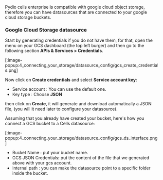 Pydio cells enterprise is compatible with google cloud object storage, therefore you can have datasources that are connected to your google cloud storage buckets.

### Google Cloud Storage datasource

Start by generating credentials if you do not have them,
for that, open the menu on your GCS dashboard (the top left burger) and then go to the following section **APIs & Services > Credentials**.

[:image-popup:4_connecting_your_storage/datasource_config/gcs_create_credentials.png]

Now click on **Create credentials** and select **Service account key**:

* Service account : You can use the default one.
* Key type : Choose **JSON**

then click on **Create**, it will generate and download automatically a JSON file, (you will it need later to configure your datasource).

Assuming that you already have created your bucket, here's how you connect a GCS bucket to a Cells datasource:

[:image-popup:4_connecting_your_storage/datasource_config/gcs_ds_interface.png]

* Bucket Name : put your bucket name.
* GCS JSON Credentials: put the content of the file that we generated above with your gcs account.
* Internal path : you can make the datasource point to a specific folder inside the bucket.
